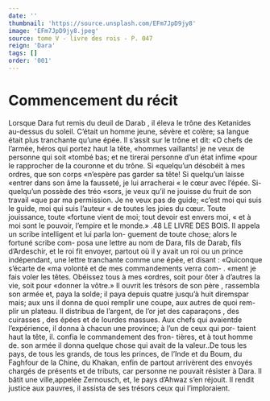 ```yaml
---
date: ''
thumbnail: 'https://source.unsplash.com/EFm7JpD9jy8'
image: 'EFm7JpD9jy8.jpeg'
source: tome V - livre des rois - P. 047
reign: 'Dara'
tags: []
order: '001'
---
```


# Commencement du récit

Lorsque Dara fut remis du deuil de Darab , il éleva le trône des Ketanides au-dessus du soleil. C’était un homme jeune, sévère et colère; sa langue était plus tranchante qu’une épée. Il s’assit sur le trône et dit:
«O chefs de l’armée, héros qui portez haut la tête,
«hommes vaillants! je ne veux de personne qui soit «tombé bas; et ne tirerai personne d’un état infime
«pour le rapprocher de la couronne et du trône. Si «quelqu’un désobéit à mes ordres, que son corps «n’espère pas garder sa tête! Si quelqu’un laisse
«entrer dans son âme la fausseté, je lui arracherai « le cœur avec l’épée. Si- quelqu’un possède des tréo
«sors, je veux qu’il ne jouisse du fruit de son travail
«que par ma permission. Je ne veux pas de guide; «c’est moi qui suis le guide, moi qui suis l’auteur
« de toutes les joies du cœur. Toute jouissance, toute
«fortune vient de moi; tout devoir est envers moi, « et à moi sont le pouvoir, l’empire et le monde.»
.48 LE LIVRE DES BOIS.
Il appela un scribe intelligent et lui parla lon-
guement de toute chose; alors le fortuné scribe com- posa une lettre au nom de Dara, fils de Darab, fils d’Ardeschir, et le roi fit envoyer, partout où il y avait
un roi ou un prince indépendant, une lettre tranchante comme une épée, et disant : «Quiconque s’écarte de
«ma volonté et de mes commandements verra com- . «ment je fais voler les têtes. Obéissez tous à mes «ordres, soit pour ôter à d’autres la vie, soit pour
«donner la vôtre.» Il ouvrit les trésors de son père , rassembla son armée et, paya la solde; il paya depuis quatre jusqu’à huit diremspar mais; aux uns il donna
de quoi remplir une coupe, aux autres de quoi rem- plir un plateau. Il distribua de l’argent, de l’or jet
des caparaçons , des cuirasses , des épées et de lourdes massues. Aux chefs qui avaientde l’expérience, il
donna à chacun une province; à l’un de ceux qui por-
taient haut la tête, il. confia le commandement des fron- tières, et à tout homme de. son armée il donna quelque chose qui avait de la valeur..De tous les pays, de tous les grands, de tous les princes, de l’Inde et du Boum, du Faghfour de la Chine, du Khakan, enfin de partout arrivèrent des envoyés chargés de présents et de tributs, car personne ne pouvait résister à Dara. Il bâtit une ville,appelée Zernousch, et, le pays d’Ahwaz s’en réjouit. Il rendit
justice aux pauvres, il assista de ses trésors ceux qui I’imploraient.
